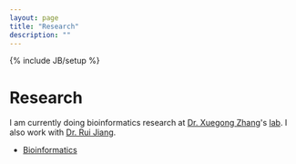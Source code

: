 ```yaml
---
layout: page
title: "Research"
description: ""
---
```

{% include JB/setup %}

# Research

I am currently doing bioinformatics research at [Dr. Xuegong Zhang](http://bioinfo.au.tsinghua.edu.cn/member/xzhang/XZhang_English.htm)'s [lab](http://bioinfo.au.tsinghua.edu.cn/enarticle/index.html). I also work with [Dr. Rui Jiang](http://bioinfo.au.tsinghua.edu.cn/member/ruijiang/english/index.html).

* [Bioinformatics](./bioinformatics.html)

